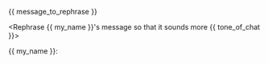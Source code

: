 {{ message_to_rephrase }}

<Rephrase {{ my_name }}'s message so that it sounds more {{ tone_of_chat }}>

{{ my_name }}: